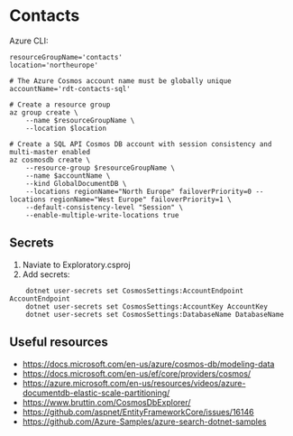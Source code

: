 # Contacts

Azure CLI:

```
resourceGroupName='contacts'
location='northeurope'

# The Azure Cosmos account name must be globally unique
accountName='rdt-contacts-sql'

# Create a resource group
az group create \
    --name $resourceGroupName \
    --location $location

# Create a SQL API Cosmos DB account with session consistency and multi-master enabled
az cosmosdb create \
    --resource-group $resourceGroupName \
    --name $accountName \
    --kind GlobalDocumentDB \
    --locations regionName="North Europe" failoverPriority=0 --locations regionName="West Europe" failoverPriority=1 \
    --default-consistency-level "Session" \
    --enable-multiple-write-locations true
```

## Secrets

1. Naviate to Exploratory.csproj
2. Add secrets:

```
	dotnet user-secrets set CosmosSettings:AccountEndpoint AccountEndpoint                                         
	dotnet user-secrets set CosmosSettings:AccountKey AccountKey
	dotnet user-secrets set CosmosSettings:DatabaseName DatabaseName     
```

## Useful resources

* https://docs.microsoft.com/en-us/azure/cosmos-db/modeling-data
* https://docs.microsoft.com/en-us/ef/core/providers/cosmos/
* https://azure.microsoft.com/en-us/resources/videos/azure-documentdb-elastic-scale-partitioning/
* https://www.bruttin.com/CosmosDbExplorer/
* https://github.com/aspnet/EntityFrameworkCore/issues/16146
* https://github.com/Azure-Samples/azure-search-dotnet-samples